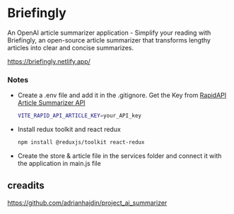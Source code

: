 # Briefingly

An OpenAI article summarizer application -
Simplify your reading with Briefingly, an open-source article summarizer that transforms lengthy articles into clear and concise summarizes.

https://briefingly.netlify.app/

### Notes
- Create a .env file and add it in the .gitignore. Get the Key from [RapidAPI Article Summarizer API](https://rapidapi.com/restyler/api/article-extractor-and-summarizer/)
  ```bash
  VITE_RAPID_API_ARTICLE_KEY=your_API_key
  ```
- Install redux toolkit and react redux
  ```bash
  npm install @reduxjs/toolkit react-redux
  ```
- Create the store & article file in the services folder and connect it with the application in main.js file

## creadits 

https://github.com/adrianhajdin/project_ai_summarizer